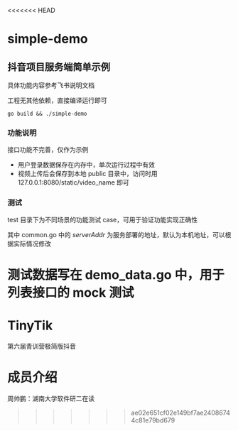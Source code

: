 <<<<<<< HEAD

# simple-demo

## 抖音项目服务端简单示例

具体功能内容参考飞书说明文档

工程无其他依赖，直接编译运行即可

```shell
go build && ./simple-demo
```

### 功能说明

接口功能不完善，仅作为示例

-   用户登录数据保存在内存中，单次运行过程中有效
-   视频上传后会保存到本地 public 目录中，访问时用 127.0.0.1:8080/static/video_name 即可

### 测试

test 目录下为不同场景的功能测试 case，可用于验证功能实现正确性

其中 common.go 中的 _serverAddr_ 为服务部署的地址，默认为本机地址，可以根据实际情况修改

# 测试数据写在 demo_data.go 中，用于列表接口的 mock 测试

# TinyTik

第六届青训营极简版抖音

# 成员介绍

周帅鹏：湖南大学软件研二在读

> > > > > > > ae02e651cf02e149bf7ae24086744c81e79bd679
